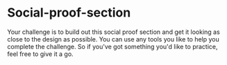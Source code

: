 # Social-proof-section
Your challenge is to build out this social proof section and get it looking as close to the design as possible.  You can use any tools you like to help you complete the challenge. So if you've got something you'd like to practice, feel free to give it a go.
